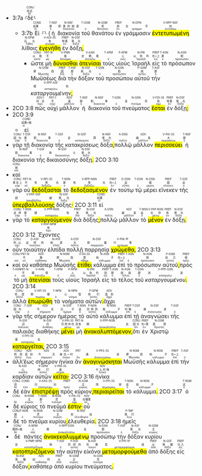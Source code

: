 - 3:7a ⸉<RUBY><ruby><ruby>δὲ<rt>δέ</rt></ruby><rt>尚且</rt></ruby><rt>CONJ</rt></RUBY>⸊
	- 3:7b <RUBY><ruby><ruby>Εἰ<rt>εἰ</rt></ruby><rt>如果</rt></ruby><rt>COND</rt></RUBY> ⸉⸊ (<RUBY><ruby><ruby>ἡ<rt>ὁ</rt></ruby><rt>那</rt></ruby><rt>T-NSF</rt></RUBY> <RUBY><ruby><ruby>διακονία<rt>διακονία</rt></ruby><rt>职事的制度</rt></ruby><rt>N-NSF</rt></RUBY> <RUBY><ruby><ruby>τοῦ<rt>ὁ</rt></ruby><rt></rt></ruby><rt>T-GSM</rt></RUBY> <RUBY><ruby><ruby>θανάτου<rt>θάνατος</rt></ruby><rt>死</rt></ruby><rt>N-GSM</rt></RUBY> <RUBY><ruby><ruby>ἐν<rt>ἐν</rt></ruby><rt>用</rt></ruby><rt>PREP</rt></RUBY> <RUBY><ruby><ruby>γράμμασιν<rt>γράμμα</rt></ruby><rt>文字</rt></ruby><rt>N-DPN</rt></RUBY> <RUBY><ruby><ruby><mark class='ptc'>ἐντετυπωμένη</mark><rt>ἐντυπόω</rt></ruby><rt>刻</rt></ruby><rt>V-RPP-NSF</rt></RUBY> <RUBY><ruby><ruby>λίθοις<rt>λίθος</rt></ruby><rt>石头</rt></ruby><rt>N-DPM</rt></RUBY> <RUBY><ruby><ruby><mark class='verb'>ἐγενήθη</mark><rt>γίνομαι</rt></ruby><rt>有</rt></ruby><rt>V-AOI-3S</rt></RUBY> <RUBY><ruby><ruby>ἐν<rt>ἐν</rt></ruby><rt>带着</rt></ruby><rt>PREP</rt></RUBY> <RUBY><ruby><ruby>δόξῃ<rt>δόξα</rt></ruby><rt>荣光</rt></ruby><rt>N-DSF</rt></RUBY><mark class='punctuation'>,</mark>
		- <RUBY><ruby><ruby>ὥστε<rt>ὥστε</rt></ruby><rt>以致</rt></ruby><rt>CONJ</rt></RUBY> <RUBY><ruby><ruby>μὴ<rt>μή</rt></ruby><rt>不</rt></ruby><rt>PRT-N</rt></RUBY> <RUBY><ruby><ruby><mark class='ptc'>δύνασθαι</mark><rt>δύναμαι</rt></ruby><rt>能</rt></ruby><rt>V-PNN</rt></RUBY> <RUBY><ruby><ruby><mark class='inf'>ἀτενίσαι</mark><rt>ἀτενίζω</rt></ruby><rt>定睛看</rt></ruby><rt>V-AAN</rt></RUBY> <RUBY><ruby><ruby>τοὺς<rt>ὁ</rt></ruby><rt></rt></ruby><rt>T-APM</rt></RUBY> <RUBY><ruby><ruby>υἱοὺς<rt>υἱός</rt></ruby><rt>人</rt></ruby><rt>P-APM</rt></RUBY> <RUBY><ruby><ruby>Ἰσραὴλ<rt>Ἰσραήλ</rt></ruby><rt>以色列</rt></ruby><rt>N-PRI</rt></RUBY> <RUBY><ruby><ruby>εἰς<rt>εἰς</rt></ruby><rt>在~上</rt></ruby><rt>PREP</rt></RUBY> <RUBY><ruby><ruby>τὸ<rt>ὁ</rt></ruby><rt>那</rt></ruby><rt>T-ASN</rt></RUBY> <RUBY><ruby><ruby>πρόσωπον<rt>πρόσωπον</rt></ruby><rt>脸</rt></ruby><rt>N-ASN</rt></RUBY> <RUBY><ruby><ruby>Μωϋσέως<rt>Μωϋσῆς</rt></ruby><rt>摩西</rt></ruby><rt>N-GSM</rt></RUBY> <RUBY><ruby><ruby>διὰ<rt>διά</rt></ruby><rt>因</rt></ruby><rt>PREP</rt></RUBY> <RUBY><ruby><ruby>τὴν<rt>ὁ</rt></ruby><rt>那</rt></ruby><rt>T-ASF</rt></RUBY> <RUBY><ruby><ruby>δόξαν<rt>δόξα</rt></ruby><rt>荣光</rt></ruby><rt>N-ASF</rt></RUBY> <RUBY><ruby><ruby>τοῦ<rt>ὁ</rt></ruby><rt></rt></ruby><rt>T-GSN</rt></RUBY> <RUBY><ruby><ruby>προσώπου<rt>πρόσωπον</rt></ruby><rt>脸</rt></ruby><rt>N-GSN</rt></RUBY> <RUBY><ruby><ruby>αὐτοῦ<rt>αὐτός</rt></ruby><rt>他</rt></ruby><rt>P-GSM</rt></RUBY> <RUBY><ruby><ruby>τὴν<rt>ὁ</rt></ruby><rt>那</rt></ruby><rt>T-ASF</rt></RUBY> <RUBY><ruby><ruby><em>καταργουμένην</em><rt>καταργέω</rt></ruby><rt>褪色</rt></ruby><rt>V-PPP-ASF</rt></RUBY><mark class='punctuation'>,</mark> 
- 2CO 3:8 <RUBY><ruby><ruby>πῶς<rt>πῶς</rt></ruby><rt>何况</rt></ruby><rt>ADV-I</rt></RUBY> <RUBY><ruby><ruby>οὐχὶ<rt>οὐχί</rt></ruby><rt>不</rt></ruby><rt>PRT-I</rt></RUBY> <RUBY><ruby><ruby>μᾶλλον<rt>μᾶλλον</rt></ruby><rt>更</rt></ruby><rt>ADV</rt></RUBY> <RUBY><ruby><ruby>ἡ<rt>ὁ</rt></ruby><rt>那</rt></ruby><rt>T-NSF</rt></RUBY> <RUBY><ruby><ruby>διακονία<rt>διακονία</rt></ruby><rt>职事</rt></ruby><rt>N-NSF</rt></RUBY> <RUBY><ruby><ruby>τοῦ<rt>ὁ</rt></ruby><rt></rt></ruby><rt>T-GSN</rt></RUBY> <RUBY><ruby><ruby>πνεύματος<rt>πνεῦμα</rt></ruby><rt>圣灵</rt></ruby><rt>N-GSN</rt></RUBY> <RUBY><ruby><ruby><mark class='verb'>ἔσται</mark><rt>εἰμί</rt></ruby><rt>有</rt></ruby><rt>V-FDI-3S</rt></RUBY> <RUBY><ruby><ruby>ἐν<rt>ἐν</rt></ruby><rt>带着</rt></ruby><rt>PREP</rt></RUBY> <RUBY><ruby><ruby>δόξῃ<rt>δόξα</rt></ruby><rt>荣光</rt></ruby><rt>N-DSF</rt></RUBY><mark class='punctuation'>;</mark> 
- 2CO 3:9 
	- <RUBY><ruby><ruby>εἰ<rt>εἰ</rt></ruby><rt>如果~就</rt></ruby><rt>COND</rt></RUBY>
- <RUBY><ruby><ruby>γὰρ<rt>γάρ</rt></ruby><rt>因为</rt></ruby><rt>CONJ</rt></RUBY> <RUBY><ruby><ruby>τῇ<rt>ὁ</rt></ruby><rt>那</rt></ruby><rt>T-DSF</rt></RUBY> <RUBY><ruby><ruby>διακονίᾳ<rt>διακονία</rt></ruby><rt>职事</rt></ruby><rt>N-NSF</rt></RUBY> <RUBY><ruby><ruby>τῆς<rt>ὁ</rt></ruby><rt></rt></ruby><rt>T-GSF</rt></RUBY> <RUBY><ruby><ruby>κατακρίσεως<rt>κατάκρισις</rt></ruby><rt>定罪</rt></ruby><rt>N-GSF</rt></RUBY> <RUBY><ruby><ruby>δόξα<rt>δόξα</rt></ruby><rt>荣光</rt></ruby><rt>N-NSF</rt></RUBY><mark class='punctuation'>,</mark><RUBY><ruby><ruby>πολλῷ<rt>πολύς</rt></ruby><rt></rt></ruby><rt>A-DSN</rt></RUBY> <RUBY><ruby><ruby>μᾶλλον<rt>μᾶλλον</rt></ruby><rt>越发</rt></ruby><rt>ADV</rt></RUBY> <RUBY><ruby><ruby><mark class='verb'>περισσεύει</mark><rt>περισσεύω</rt></ruby><rt>大</rt></ruby><rt>V-PAI-3S</rt></RUBY> <RUBY><ruby><ruby>ἡ<rt>ὁ</rt></ruby><rt>那</rt></ruby><rt>T-NSF</rt></RUBY> <RUBY><ruby><ruby>διακονία<rt>διακονία</rt></ruby><rt>职事</rt></ruby><rt>N-NSF</rt></RUBY> <RUBY><ruby><ruby>τῆς<rt>ὁ</rt></ruby><rt></rt></ruby><rt>T-GSF</rt></RUBY> <RUBY><ruby><ruby>δικαιοσύνης<rt>δικαιοσύνη</rt></ruby><rt>称义</rt></ruby><rt>N-GSF</rt></RUBY> <RUBY><ruby><ruby>δόξῃ<rt>δόξα</rt></ruby><rt>荣光</rt></ruby><rt>N-DSF</rt></RUBY><mark class='punctuation'>.</mark> 2CO 3:10
- <RUBY><ruby><ruby>καὶ<rt>καί</rt></ruby><rt>就</rt></ruby><rt>CONJ</rt></RUBY>
- <RUBY><ruby><ruby>γὰρ<rt>γάρ</rt></ruby><rt>事实上</rt></ruby><rt>CONJ</rt></RUBY> <RUBY><ruby><ruby>οὐ<rt>οὐ</rt></ruby><rt>不</rt></ruby><rt>PRT-N</rt></RUBY> <RUBY><ruby><ruby><mark class='verb'>δεδόξασται</mark><rt>δοξάζω</rt></ruby><rt>有荣光</rt></ruby><rt>V-RPI-3S</rt></RUBY> <RUBY><ruby><ruby>τὸ<rt>ὁ</rt></ruby><rt>那</rt></ruby><rt>T-NSN</rt></RUBY> <RUBY><ruby><ruby><mark class='ptc'>δεδοξασμένον</mark><rt>δοξάζω</rt></ruby><rt>有荣光</rt></ruby><rt>V-RPP-NSN</rt></RUBY> <RUBY><ruby><ruby>ἐν<rt>ἐν</rt></ruby><rt>在~上</rt></ruby><rt>PREP</rt></RUBY> <RUBY><ruby><ruby>τούτῳ<rt>οὗτος</rt></ruby><rt>这</rt></ruby><rt>D-DSN</rt></RUBY> <RUBY><ruby><ruby>τῷ<rt>ὁ</rt></ruby><rt></rt></ruby><rt>T-DSN</rt></RUBY> <RUBY><ruby><ruby>μέρει<rt>μέρος</rt></ruby><rt>端</rt></ruby><rt>N-DSN</rt></RUBY> <RUBY><ruby><ruby>εἵνεκεν<rt>εἵνεκεν</rt></ruby><rt>因</rt></ruby><rt>PREP</rt></RUBY> <RUBY><ruby><ruby>τῆς<rt>ὁ</rt></ruby><rt>这</rt></ruby><rt>T-GSF</rt></RUBY> <RUBY><ruby><ruby><mark class='ptc'>ὑπερβαλλούσης</mark><rt>ὑπερβάλλω</rt></ruby><rt>超越</rt></ruby><rt>V-PAP-GSF</rt></RUBY> <RUBY><ruby><ruby>δόξης<rt>δόξα</rt></ruby><rt>荣光</rt></ruby><rt>N-GSF</rt></RUBY><mark class='punctuation'>·</mark> 2CO 3:11 <RUBY><ruby><ruby>εἰ<rt>εἰ</rt></ruby><rt>如果</rt></ruby><rt>COND</rt></RUBY>
- <RUBY><ruby><ruby>γὰρ<rt>γάρ</rt></ruby><rt>这样</rt></ruby><rt>CONJ</rt></RUBY> <RUBY><ruby><ruby>τὸ<rt>ὁ</rt></ruby><rt>那</rt></ruby><rt>T-NSN</rt></RUBY> <RUBY><ruby><ruby><mark class='ptc'>καταργούμενον</mark><rt>καταργέω</rt></ruby><rt>褪色</rt></ruby><rt>V-PPP-NSN</rt></RUBY> <RUBY><ruby><ruby>διὰ<rt>διά</rt></ruby><rt>有</rt></ruby><rt>PREP</rt></RUBY> <RUBY><ruby><ruby>δόξης<rt>δόξα</rt></ruby><rt>荣光</rt></ruby><rt>N-GSF</rt></RUBY><mark class='punctuation'>,</mark><RUBY><ruby><ruby>πολλῷ<rt>πολύς</rt></ruby><rt></rt></ruby><rt>A-DSN</rt></RUBY> <RUBY><ruby><ruby>μᾶλλον<rt>μᾶλλον</rt></ruby><rt>越发</rt></ruby><rt>ADV</rt></RUBY> <RUBY><ruby><ruby>τὸ<rt>ὁ</rt></ruby><rt>这</rt></ruby><rt>T-NSN</rt></RUBY> <RUBY><ruby><ruby><mark class='ptc'>μένον</mark><rt>μένω</rt></ruby><rt>长存</rt></ruby><rt>V-PAP-NSN</rt></RUBY> <RUBY><ruby><ruby>ἐν<rt>ἐν</rt></ruby><rt>有</rt></ruby><rt>PREP</rt></RUBY> <RUBY><ruby><ruby>δόξῃ<rt>δόξα</rt></ruby><rt>荣光</rt></ruby><rt>N-DSF</rt></RUBY><mark class='punctuation'>.</mark> 2CO 3:12 <RUBY><ruby><ruby><em>Ἔχοντες</em><rt>ἔχω</rt></ruby><rt>有</rt></ruby><rt>V-PAP-NPM</rt></RUBY>
- <RUBY><ruby><ruby>οὖν<rt>οὖν</rt></ruby><rt>所以</rt></ruby><rt>CONJ</rt></RUBY> <RUBY><ruby><ruby>τοιαύτην<rt>τοιοῦτος</rt></ruby><rt>这样的</rt></ruby><rt>D-ASF</rt></RUBY> <RUBY><ruby><ruby>ἐλπίδα<rt>ἐλπίς</rt></ruby><rt>盼望</rt></ruby><rt>N-ASF</rt></RUBY> <RUBY><ruby><ruby>πολλῇ<rt>πολύς</rt></ruby><rt>大</rt></ruby><rt>A-DSF</rt></RUBY> <RUBY><ruby><ruby>παρρησίᾳ<rt>παρρησία</rt></ruby><rt>胆量</rt></ruby><rt>N-DSF</rt></RUBY> <RUBY><ruby><ruby><mark class='verb'>χρώμεθα</mark><rt>χράομαι</rt></ruby><rt>行事</rt></ruby><rt>V-PNI-1P</rt></RUBY><mark class='punctuation'>,</mark> 2CO 3:13
- <RUBY><ruby><ruby>καὶ<rt>καί</rt></ruby><rt></rt></ruby><rt>CONJ</rt></RUBY> <RUBY><ruby><ruby>οὐ<rt>οὐ</rt></ruby><rt>不</rt></ruby><rt>PRT-N</rt></RUBY> <RUBY><ruby><ruby>καθάπερ<rt>καθάπερ</rt></ruby><rt>像</rt></ruby><rt>ADV</rt></RUBY> <RUBY><ruby><ruby>Μωϋσῆς<rt>Μωϋσῆς</rt></ruby><rt>摩西</rt></ruby><rt>N-NSM</rt></RUBY> <RUBY><ruby><ruby><mark class='verb'>ἐτίθει</mark><rt>τίθημι</rt></ruby><rt>蒙</rt></ruby><rt>V-IAI-3S</rt></RUBY> <RUBY><ruby><ruby>κάλυμμα<rt>κάλυμμα</rt></ruby><rt>帕子</rt></ruby><rt>N-ASN</rt></RUBY> <RUBY><ruby><ruby>ἐπὶ<rt>ἐπί</rt></ruby><rt>在~上</rt></ruby><rt>PREP</rt></RUBY> <RUBY><ruby><ruby>τὸ<rt>ὁ</rt></ruby><rt></rt></ruby><rt>T-ASN</rt></RUBY> <RUBY><ruby><ruby>πρόσωπον<rt>πρόσωπον</rt></ruby><rt>脸</rt></ruby><rt>N-ASN</rt></RUBY> <RUBY><ruby><ruby>αὐτοῦ<rt>αὐτός</rt></ruby><rt>自己</rt></ruby><rt>P-GSM</rt></RUBY><mark class='punctuation'>,</mark><RUBY><ruby><ruby>πρὸς<rt>πρός</rt></ruby><rt>使</rt></ruby><rt>PREP</rt></RUBY> <RUBY><ruby><ruby>τὸ<rt>ὁ</rt></ruby><rt></rt></ruby><rt>T-ASN</rt></RUBY> <RUBY><ruby><ruby>μὴ<rt>μή</rt></ruby><rt>不</rt></ruby><rt>PRT-N</rt></RUBY> <RUBY><ruby><ruby><mark class='inf'>ἀτενίσαι</mark><rt>ἀτενίζω</rt></ruby><rt>凝视</rt></ruby><rt>V-AAN</rt></RUBY> <RUBY><ruby><ruby>τοὺς<rt>ὁ</rt></ruby><rt></rt></ruby><rt>T-APM</rt></RUBY> <RUBY><ruby><ruby>υἱοὺς<rt>υἱός</rt></ruby><rt>人</rt></ruby><rt>P-APM</rt></RUBY> <RUBY><ruby><ruby>Ἰσραὴλ<rt>Ἰσραήλ</rt></ruby><rt>以色列</rt></ruby><rt>N-PRI</rt></RUBY> <RUBY><ruby><ruby>εἰς<rt>εἰς</rt></ruby><rt>到</rt></ruby><rt>PREP</rt></RUBY> <RUBY><ruby><ruby>τὸ<rt>ὁ</rt></ruby><rt>那</rt></ruby><rt>T-ASN</rt></RUBY> <RUBY><ruby><ruby>τέλος<rt>τέλος</rt></ruby><rt>结局</rt></ruby><rt>N-ASN</rt></RUBY> <RUBY><ruby><ruby>τοῦ<rt>ὁ</rt></ruby><rt>那</rt></ruby><rt>T-GSN</rt></RUBY> <RUBY><ruby><ruby><em>καταργουμένου</em><rt>καταργέω</rt></ruby><rt>消逝</rt></ruby><rt>V-PPP-GSN</rt></RUBY><mark class='punctuation'>.</mark> 2CO 3:14
- <RUBY><ruby><ruby>ἀλλὰ<rt>ἀλλά</rt></ruby><rt>但是</rt></ruby><rt>CONJ</rt></RUBY> <RUBY><ruby><ruby><mark class='verb'>ἐπωρώθη</mark><rt>πωρόω</rt></ruby><rt>刚硬</rt></ruby><rt>V-API-3S</rt></RUBY> <RUBY><ruby><ruby>τὰ<rt>ὁ</rt></ruby><rt></rt></ruby><rt>T-NPN</rt></RUBY> <RUBY><ruby><ruby>νοήματα<rt>νόημα</rt></ruby><rt>心智</rt></ruby><rt>N-NPN</rt></RUBY> <RUBY><ruby><ruby>αὐτῶν<rt>αὐτός</rt></ruby><rt>他们</rt></ruby><rt>P-GPM</rt></RUBY><mark class='punctuation'>.</mark><RUBY><ruby><ruby>ἄχρι<rt>ἄχρι</rt></ruby><rt>直到</rt></ruby><rt>ADV</rt></RUBY>
- <RUBY><ruby><ruby>γὰρ<rt>γάρ</rt></ruby><rt>因为</rt></ruby><rt>CONJ</rt></RUBY> <RUBY><ruby><ruby>τῆς<rt>ὁ</rt></ruby><rt></rt></ruby><rt>T-GSF</rt></RUBY> <RUBY><ruby><ruby>σήμερον<rt>σήμερον</rt></ruby><rt>今天</rt></ruby><rt>ADV</rt></RUBY> <RUBY><ruby><ruby>ἡμέρας<rt>ἡμέρα</rt></ruby><rt>日子</rt></ruby><rt>N-GSF</rt></RUBY> <RUBY><ruby><ruby>τὸ<rt>ὁ</rt></ruby><rt>这</rt></ruby><rt>T-NSN</rt></RUBY> <RUBY><ruby><ruby>αὐτὸ<rt>αὐτός</rt></ruby><rt>同样的</rt></ruby><rt>P-NSN</rt></RUBY> <RUBY><ruby><ruby>κάλυμμα<rt>κάλυμμα</rt></ruby><rt>帕子</rt></ruby><rt>N-NSN</rt></RUBY> <RUBY><ruby><ruby>ἐπὶ<rt>ἐπί</rt></ruby><rt>时候</rt></ruby><rt>PREP</rt></RUBY> <RUBY><ruby><ruby>τῇ<rt>ὁ</rt></ruby><rt></rt></ruby><rt>T-DSF</rt></RUBY> <RUBY><ruby><ruby>ἀναγνώσει<rt>ἀνάγνωσις</rt></ruby><rt>诵读</rt></ruby><rt>N-DSF</rt></RUBY> <RUBY><ruby><ruby>τῆς<rt>ὁ</rt></ruby><rt></rt></ruby><rt>T-GSF</rt></RUBY> <RUBY><ruby><ruby>παλαιᾶς<rt>παλαιός</rt></ruby><rt>旧</rt></ruby><rt>A-GSF</rt></RUBY> <RUBY><ruby><ruby>διαθήκης<rt>διαθήκη</rt></ruby><rt>约</rt></ruby><rt>N-GSF</rt></RUBY> <RUBY><ruby><ruby><mark class='verb'>μένει</mark><rt>μένω</rt></ruby><rt>仍然存在</rt></ruby><rt>V-PAI-3S</rt></RUBY> <RUBY><ruby><ruby>μὴ<rt>μή</rt></ruby><rt>没有</rt></ruby><rt>PRT-N</rt></RUBY> <RUBY><ruby><ruby><mark class='ptc'>ἀνακαλυπτόμενον</mark><rt>ἀνακαλύπτω</rt></ruby><rt>揭去</rt></ruby><rt>V-PPP-NSN</rt></RUBY><mark class='punctuation'>,</mark><RUBY><ruby><ruby>ὅτι<rt>ὅτι</rt></ruby><rt>因为</rt></ruby><rt>CONJ</rt></RUBY> <RUBY><ruby><ruby>ἐν<rt>ἐν</rt></ruby><rt>在~里</rt></ruby><rt>PREP</rt></RUBY> <RUBY><ruby><ruby>Χριστῷ<rt>Χριστός</rt></ruby><rt>基督</rt></ruby><rt>N-DSM</rt></RUBY> <RUBY><ruby><ruby><mark class='verb'>καταργεῖται</mark><rt>καταργέω</rt></ruby><rt>废去</rt></ruby><rt>V-PPI-3S</rt></RUBY><mark class='punctuation'>,</mark> 2CO 3:15
- <RUBY><ruby><ruby>ἀλλ’<rt>ἀλλά</rt></ruby><rt>然而</rt></ruby><rt>CONJ</rt></RUBY><RUBY><ruby><ruby>ἕως<rt>ἕως</rt></ruby><rt>直到</rt></ruby><rt>ADV</rt></RUBY> <RUBY><ruby><ruby>σήμερον<rt>σήμερον</rt></ruby><rt>今天</rt></ruby><rt>ADV</rt></RUBY> <RUBY><ruby><ruby>ἡνίκα<rt>ἡνίκα</rt></ruby><rt>每当~时</rt></ruby><rt>ADV</rt></RUBY> <RUBY><ruby><ruby>ἂν<rt>ἄν</rt></ruby><rt></rt></ruby><rt>PRT</rt></RUBY> <RUBY><ruby><ruby><mark class='verb'>ἀναγινώσκηται</mark><rt>ἀναγινώσκω</rt></ruby><rt>诵读</rt></ruby><rt>V-PPS-3S</rt></RUBY> <RUBY><ruby><ruby>Μωϋσῆς<rt>Μωϋσῆς</rt></ruby><rt>摩西</rt></ruby><rt>N-NSM</rt></RUBY> <RUBY><ruby><ruby>κάλυμμα<rt>κάλυμμα</rt></ruby><rt>帕子</rt></ruby><rt>N-NSN</rt></RUBY> <RUBY><ruby><ruby>ἐπὶ<rt>ἐπί</rt></ruby><rt>在~上</rt></ruby><rt>PREP</rt></RUBY> <RUBY><ruby><ruby>τὴν<rt>ὁ</rt></ruby><rt></rt></ruby><rt>T-ASF</rt></RUBY> <RUBY><ruby><ruby>καρδίαν<rt>καρδία</rt></ruby><rt>心</rt></ruby><rt>N-ASF</rt></RUBY> <RUBY><ruby><ruby>αὐτῶν<rt>αὐτός</rt></ruby><rt>他们</rt></ruby><rt>P-GPM</rt></RUBY> <RUBY><ruby><ruby><mark class='verb'>κεῖται</mark><rt>κεῖμαι</rt></ruby><rt>盖</rt></ruby><rt>V-PNI-3S</rt></RUBY><mark class='punctuation'>·</mark> 2CO 3:16 <RUBY><ruby><ruby>ἡνίκα<rt>ἡνίκα</rt></ruby><rt>什么时候</rt></ruby><rt>ADV</rt></RUBY>
- <RUBY><ruby><ruby>δὲ<rt>δέ</rt></ruby><rt>但</rt></ruby><rt>CONJ</rt></RUBY> <RUBY><ruby><ruby>ἐὰν<rt>ἐάν</rt></ruby><rt></rt></ruby><rt>COND</rt></RUBY> <RUBY><ruby><ruby><mark class='verb'>ἐπιστρέψῃ</mark><rt>ἐπιστρέφω</rt></ruby><rt>归向</rt></ruby><rt>V-AAS-3S</rt></RUBY> <RUBY><ruby><ruby>πρὸς<rt>πρός</rt></ruby><rt></rt></ruby><rt>PREP</rt></RUBY> <RUBY><ruby><ruby>κύριον<rt>κύριος</rt></ruby><rt>主</rt></ruby><rt>N-ASM</rt></RUBY><mark class='punctuation'>,</mark><RUBY><ruby><ruby><mark class='verb'>περιαιρεῖται</mark><rt>περιαιρέω</rt></ruby><rt>除掉</rt></ruby><rt>V-PPI-3S</rt></RUBY> <RUBY><ruby><ruby>τὸ<rt>ὁ</rt></ruby><rt>这</rt></ruby><rt>T-NSN</rt></RUBY> <RUBY><ruby><ruby>κάλυμμα<rt>κάλυμμα</rt></ruby><rt>帕子</rt></ruby><rt>N-NSN</rt></RUBY><mark class='punctuation'>.</mark> 2CO 3:17 <RUBY><ruby><ruby>ὁ<rt>ὁ</rt></ruby><rt>这</rt></ruby><rt>T-NSM</rt></RUBY>
- <RUBY><ruby><ruby>δὲ<rt>δέ</rt></ruby><rt></rt></ruby><rt>CONJ</rt></RUBY> <RUBY><ruby><ruby>κύριος<rt>κύριος</rt></ruby><rt>主</rt></ruby><rt>N-NSM</rt></RUBY> <RUBY><ruby><ruby>τὸ<rt>ὁ</rt></ruby><rt>那</rt></ruby><rt>T-NSN</rt></RUBY> <RUBY><ruby><ruby>πνεῦμά<rt>πνεῦμα</rt></ruby><rt>灵</rt></ruby><rt>N-NSN</rt></RUBY> <RUBY><ruby><ruby><mark class='verb'>ἐστιν</mark><rt>εἰμί</rt></ruby><rt>是</rt></ruby><rt>V-PAI-3S</rt></RUBY><mark class='punctuation'>·</mark><RUBY><ruby><ruby>οὗ<rt>οὗ</rt></ruby><rt>在哪里</rt></ruby><rt>ADV</rt></RUBY>
- <RUBY><ruby><ruby>δὲ<rt>δέ</rt></ruby><rt>就</rt></ruby><rt>CONJ</rt></RUBY> <RUBY><ruby><ruby>τὸ<rt>ὁ</rt></ruby><rt></rt></ruby><rt>T-NSN</rt></RUBY> <RUBY><ruby><ruby>πνεῦμα<rt>πνεῦμα</rt></ruby><rt>灵</rt></ruby><rt>N-NSN</rt></RUBY> <RUBY><ruby><ruby>κυρίου<rt>κύριος</rt></ruby><rt>主</rt></ruby><rt>N-GSM</rt></RUBY><mark class='punctuation'>,</mark><RUBY><ruby><ruby>ἐλευθερία<rt>ἐλευθερία</rt></ruby><rt>自由</rt></ruby><rt>N-NSF</rt></RUBY><mark class='punctuation'>.</mark> 2CO 3:18 <RUBY><ruby><ruby>ἡμεῖς<rt>ἐγώ</rt></ruby><rt>我们</rt></ruby><rt>P-1NP</rt></RUBY>
- <RUBY><ruby><ruby>δὲ<rt>δέ</rt></ruby><rt>既然~就</rt></ruby><rt>CONJ</rt></RUBY> <RUBY><ruby><ruby>πάντες<rt>πᾶς</rt></ruby><rt>人</rt></ruby><rt>A-NPM</rt></RUBY> <RUBY><ruby><ruby><mark class='ptc'>ἀνακεκαλυμμένῳ</mark><rt>ἀνακαλύπτω</rt></ruby><rt>揭去</rt></ruby><rt>V-RPP-DSN</rt></RUBY> <RUBY><ruby><ruby>προσώπῳ<rt>πρόσωπον</rt></ruby><rt>脸</rt></ruby><rt>N-DSN</rt></RUBY> <RUBY><ruby><ruby>τὴν<rt>ὁ</rt></ruby><rt></rt></ruby><rt>T-ASF</rt></RUBY> <RUBY><ruby><ruby>δόξαν<rt>δόξα</rt></ruby><rt>荣光</rt></ruby><rt>N-ASF</rt></RUBY> <RUBY><ruby><ruby>κυρίου<rt>κύριος</rt></ruby><rt>主</rt></ruby><rt>N-GSM</rt></RUBY> <RUBY><ruby><ruby><mark class='ptc'>κατοπτριζόμενοι</mark><rt>κατοπτρίζομαι</rt></ruby><rt>反映</rt></ruby><rt>V-PMP-NPM</rt></RUBY> <RUBY><ruby><ruby>τὴν<rt>ὁ</rt></ruby><rt></rt></ruby><rt>T-ASF</rt></RUBY> <RUBY><ruby><ruby>αὐτὴν<rt>αὐτός</rt></ruby><rt>同样的</rt></ruby><rt>P-ASF</rt></RUBY> <RUBY><ruby><ruby>εἰκόνα<rt>εἰκών</rt></ruby><rt>形像</rt></ruby><rt>N-ASF</rt></RUBY> <RUBY><ruby><ruby><mark class='verb'>μεταμορφούμεθα</mark><rt>μεταμορφόομαι</rt></ruby><rt>变成</rt></ruby><rt>V-PPI-1P</rt></RUBY> <RUBY><ruby><ruby>ἀπὸ<rt>ἀπό</rt></ruby><rt>从</rt></ruby><rt>PREP</rt></RUBY> <RUBY><ruby><ruby>δόξης<rt>δόξα</rt></ruby><rt>荣耀</rt></ruby><rt>N-GSF</rt></RUBY> <RUBY><ruby><ruby>εἰς<rt>εἰς</rt></ruby><rt>归入</rt></ruby><rt>PREP</rt></RUBY> <RUBY><ruby><ruby>δόξαν<rt>δόξα</rt></ruby><rt>荣耀</rt></ruby><rt>N-ASF</rt></RUBY><mark class='punctuation'>,</mark><RUBY><ruby><ruby>καθάπερ<rt>καθάπερ</rt></ruby><rt>如同</rt></ruby><rt>ADV</rt></RUBY> <RUBY><ruby><ruby>ἀπὸ<rt>ἀπό</rt></ruby><rt>从</rt></ruby><rt>PREP</rt></RUBY> <RUBY><ruby><ruby>κυρίου<rt>κύριος</rt></ruby><rt>主</rt></ruby><rt>N-GSM</rt></RUBY> <RUBY><ruby><ruby>πνεύματος<rt>πνεῦμα</rt></ruby><rt>灵</rt></ruby><rt>N-GSN</rt></RUBY><mark class='punctuation'>.</mark> 